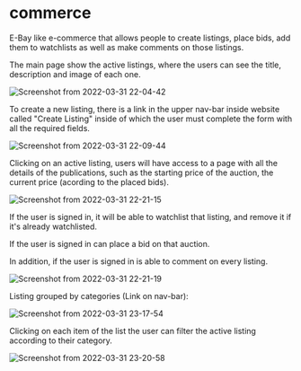 # commerce

E-Bay like e-commerce that allows people to create listings, place bids, add them to watchlists as well as make comments on those listings.


The main page show the active listings, where the users can see the title, description and image of each one.

![Screenshot from 2022-03-31 22-04-42](https://user-images.githubusercontent.com/64209661/161175069-ac029fe3-6ba7-44a4-b69f-e14396df7460.png)

To create a new listing, there is a link in the upper nav-bar inside website called "Create Listing" inside of which the user must complete the form with
all the required fields.

![Screenshot from 2022-03-31 22-09-44](https://user-images.githubusercontent.com/64209661/161175436-7da4ec98-11af-42e1-939a-42b5a23f3a4e.png)

Clicking on an active listing, users will have access to a page with all the details of the publications, such as the starting price of the auction, the 
current price (acording to the placed bids). 

![Screenshot from 2022-03-31 22-21-15](https://user-images.githubusercontent.com/64209661/161176429-9409e6be-51a2-49cd-a2e7-32edaae1a10e.png)

If the user is signed in, it will be able to watchlist that listing, and remove it if it's already watchlisted.

If the user is signed in can place a bid on that auction.

In addition, if the user is signed in is able to comment on every listing.

![Screenshot from 2022-03-31 22-21-19](https://user-images.githubusercontent.com/64209661/161176448-f00c96cb-553f-442b-9c4b-b7fdb9b641c4.png)

Listing grouped by categories (Link on nav-bar):

![Screenshot from 2022-03-31 23-17-54](https://user-images.githubusercontent.com/64209661/161181509-1c26e62b-c4a0-483c-83db-a6c8ac8c9928.png)

Clicking on each item of the list the user can filter the active listing according to their category.

![Screenshot from 2022-03-31 23-20-58](https://user-images.githubusercontent.com/64209661/161181826-678d041b-a5b9-4fb1-8219-b77e32e9cd7d.png)









